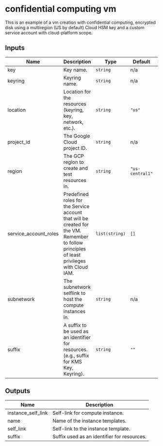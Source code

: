 # confidential computing vm

This is an example of a vm creation with confidential computing,
encrypted disk using a multiregion (US by default) Cloud HSM key
and a custom service account with cloud-platform scope.

<!-- BEGINNING OF PRE-COMMIT-TERRAFORM DOCS HOOK -->
## Inputs

| Name | Description | Type | Default | Required |
|------|-------------|------|---------|:--------:|
| key | Key name. | `string` | n/a | yes |
| keyring | Keyring name. | `string` | n/a | yes |
| location | Location for the resources (keyring, key, network, etc.). | `string` | `"us"` | no |
| project\_id | The Google Cloud project ID. | `string` | n/a | yes |
| region | The GCP region to create and test resources in. | `string` | `"us-central1"` | no |
| service\_account\_roles | Predefined roles for the Service account that will be created for the VM. Remember to follow principles of least privileges with Cloud IAM. | `list(string)` | `[]` | no |
| subnetwork | The subnetwork selflink to host the compute instances in. | `string` | n/a | yes |
| suffix | A suffix to be used as an identifier for resources. (e.g., suffix for KMS Key, Keyring). | `string` | `""` | no |

## Outputs

| Name | Description |
|------|-------------|
| instance\_self\_link | Self-link for compute instance. |
| name | Name of the instance templates. |
| self\_link | Self-link to the instance template. |
| suffix | Suffix used as an identifier for resources. |

<!-- END OF PRE-COMMIT-TERRAFORM DOCS HOOK -->
